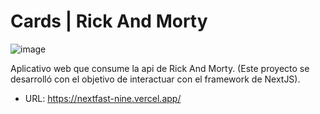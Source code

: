 # Cards | Rick And Morty
![image](https://github.com/BrayanCardona12/R_M_Nextjs/assets/114372854/cb9168d8-9c90-4124-9dcc-895d81daecfc)

Aplicativo web que consume la api de Rick And Morty. 
(Este proyecto se desarrolló con el objetivo de interactuar con el framework de NextJS).

- URL: https://nextfast-nine.vercel.app/
